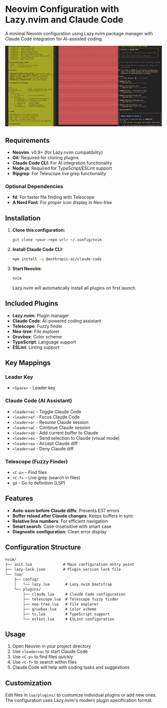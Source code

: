 # Neovim Configuration with Lazy.nvim and Claude Code

A minimal Neovim configuration using Lazy.nvim package manager with Claude Code integration for AI-assisted coding.

![Example Screenshot](example.png)

## Requirements

- **Neovim**: v0.9+ (for Lazy.nvim compatibility)
- **Git**: Required for cloning plugins
- **Claude Code CLI**: For AI integration functionality
- **Node.js**: Required for TypeScript/ESLint support
- **Ripgrep**: For Telescope live grep functionality

### Optional Dependencies

- **fd**: For faster file finding with Telescope
- **A Nerd Font**: For proper icon display in Neo-tree

## Installation

1. **Clone this configuration:**
   ```bash
   git clone <your-repo-url> ~/.config/nvim
   ```

2. **Install Claude Code CLI:**
   ```bash
   npm install -g @anthropic-ai/claude-code
   ```

3. **Start Neovim:**
   ```bash
   nvim
   ```
   
   Lazy.nvim will automatically install all plugins on first launch.

## Included Plugins

- **Lazy.nvim**: Plugin manager
- **Claude Code**: AI-powered coding assistant
- **Telescope**: Fuzzy finder
- **Neo-tree**: File explorer
- **Gruvbox**: Color scheme
- **TypeScript**: Language support
- **ESLint**: Linting support

## Key Mappings

### Leader Key
- `<Space>` - Leader key

### Claude Code (AI Assistant)
- `<leader>ac` - Toggle Claude Code
- `<leader>af` - Focus Claude Code
- `<leader>ar` - Resume Claude session
- `<leader>aC` - Continue Claude session
- `<leader>ab` - Add current buffer to Claude
- `<leader>as` - Send selection to Claude (visual mode)
- `<leader>aa` - Accept Claude diff
- `<leader>ad` - Deny Claude diff

### Telescope (Fuzzy Finder)
- `<C-p>` - Find files
- `<C-f>` - Live grep (search in files)
- `gd` - Go to definition (LSP)

## Features

- **Auto-save before Claude diffs**: Prevents E37 errors
- **Buffer reload after Claude changes**: Keeps buffers in sync
- **Relative line numbers**: For efficient navigation
- **Smart search**: Case-insensitive with smart case
- **Diagnostic configuration**: Clean error display

## Configuration Structure

```
nvim/
├── init.lua              # Main configuration entry point
├── lazy-lock.json        # Plugin version lock file
└── lua/
    ├── config/
    │   └── lazy.lua       # Lazy.nvim bootstrap
    └── plugins/
        ├── claude.lua     # Claude Code configuration
        ├── telescope.lua  # Telescope fuzzy finder
        ├── neo-tree.lua   # File explorer
        ├── gruvbox.lua    # Color scheme
        ├── ts.lua         # TypeScript support
        └── eslint.lua     # ESLint configuration
```

## Usage

1. Open Neovim in your project directory
2. Use `<leader>ac` to start Claude Code
3. Use `<C-p>` to find files quickly
4. Use `<C-f>` to search within files
5. Claude Code will help with coding tasks and suggestions

## Customization

Edit files in `lua/plugins/` to customize individual plugins or add new ones. The configuration uses Lazy.nvim's modern plugin specification format.